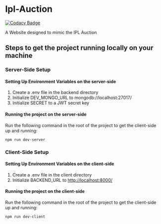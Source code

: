 # Ipl-Auction

[![Codacy Badge](https://app.codacy.com/project/badge/Grade/67f92738bcce4a2c83e2b0885e3bf649)](https://www.codacy.com/gh/Coder-Srinivas/Ipl-Auction/dashboard?utm_source=github.com&amp;utm_medium=referral&amp;utm_content=Coder-Srinivas/Ipl-Auction&amp;utm_campaign=Badge_Grade)
  
A Website designed to mimic the IPL Auction

## Steps to get the project running locally on your machine

### Server-Side Setup

#### Setting Up Environment Variables on the server-side

1. Create a .env file in the backend directory
2. Initialize DEV_MONGO_URL to mongodb://localhost:27017/
3. Initialize SECRET to a JWT secret key

#### Running the project on the server-side

Run the following command in the root
of the project to get the client-side
up and running:

```
npm run dev-server
```

### Client-Side Setup

#### Setting Up Environment Variables on the client-side

1. Create a .env file in the client directory
2. Initialize BACKEND_URL to <http://localhost:8000/>

#### Running the project on the client-side

Run the following command in the root
of the project to get the client-side
up and running:

```
npm run dev-client
```
